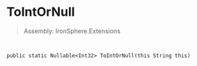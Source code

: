 ﻿

# ToIntOrNull

> Assembly: IronSphere.Extensions



```


public static Nullable<Int32> ToIntOrNull(this String this)
```